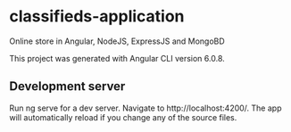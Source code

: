 # classifieds-application

Online store in Angular, NodeJS, ExpressJS and MongoBD

This project was generated with Angular CLI version 6.0.8.

## Development server
Run ng serve for a dev server. Navigate to http://localhost:4200/. The app will automatically reload if you change any of the source files.
